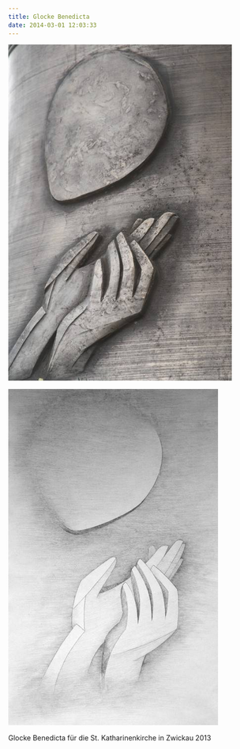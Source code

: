 ```yaml
---
title: Glocke Benedicta
date: 2014-03-01 12:03:33
---
```

![Glocke Benedicta](/img/glocken/glocke-benedicta.jpg)

![Bleistiftzeichnung Glocke Benedicta](/img/glocken/glocke-benedicta-bleistift.jpg)

Glocke Benedicta für die St. Katharinenkirche in Zwickau 2013
